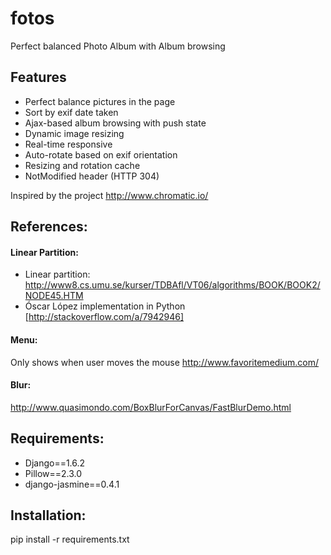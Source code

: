 fotos
=====

Perfect balanced Photo Album with Album browsing 

Features
--------
- Perfect balance pictures in the page
- Sort by exif date taken
- Ajax-based album browsing with push state
- Dynamic image resizing
- Real-time responsive
- Auto-rotate based on exif orientation
- Resizing and rotation cache
- NotModified header (HTTP 304) 


Inspired by the project http://www.chromatic.io/

References:
-----------

#### Linear Partition:
* Linear partition: http://www8.cs.umu.se/kurser/TDBAfl/VT06/algorithms/BOOK/BOOK2/NODE45.HTM
* Óscar López implementation in Python [http://stackoverflow.com/a/7942946]

#### Menu:
Only shows when user moves the mouse http://www.favoritemedium.com/ 

#### Blur:
http://www.quasimondo.com/BoxBlurForCanvas/FastBlurDemo.html

Requirements:
-------------
- Django==1.6.2
- Pillow==2.3.0
- django-jasmine==0.4.1

Installation:
-------------
pip install -r requirements.txt